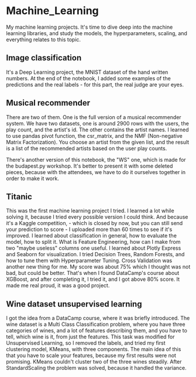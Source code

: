 # Machine_Learning
My machine learning projects. It's time to dive deep into the machine learning libraries,
and study the models, the hyperparameters, scaling, and everything relates to this topic.

## Image classification
It's a Deep Learning project, the MNIST dataset of the hand written numbers. At the end of the notebook, I added some examples
of the predictions and the real labels - for this part, the real judge are your eyes.

## Musical recommender 
There are two of them. One is the full version of a musical recommender system. We have two datasets, one is around 2900 rows with
the users, the play count, and the artist's id. The other contains the artist names. I learned to use pandas pivot function, the 
csr_matrix, and the NMF (Non-negative Matrix Factorization). You choose an artist from the given list, and the result is a list 
of the recommended artists based on the user play counts.

There's another version of this notebook, the "WS" one, which is made for the budapest.py workshop. It's better to present it with
some deleted pieces, because with the attendees, we have to do it ourselves together in order to make it work.

## Titanic
This was the first machine learning project I tried. I learned a lot while solving it, because I tried every possible version I could think. And because it's a Kaggle competition, - which is closed by now, but you can still send your prediction to score - I uploaded more than 60 times to see if it's improved. I learned about classification in general, how to evaluate the model, how to split it. What is Feature Engineering, how can I make from two "maybe useless" columns one useful. I learned about Plotly Express and Seaborn for visualization. I tried Decision Trees, Random Forests, and how to tune them with Hyperparameter Tuning. Cross Validation was another new thing for me. My score was about 75% which I thought was not bad, but could be better. That's when I found DataCamp's course about XGBoost, and after completing it, I tried it, and I got above 80% score. It made me real proud, it was a good project.

## Wine dataset unsupervised learning
I got the idea from a DataCamp course, where it was briefly introduced. The wine dataset is a Multi Class Classification problem, where you have three categories of wines, and a lot of features describing them, and you have to tell, which wine is it, from just the features. This task was modified for Unsupervised Learning, so I removed the labels, and tried my first clustering model, KMeans, with three components. The main idea of this that you have to scale your features, because my first results were not promising. KMeans couldn't cluster two of the three wines steadily. After StandardScaling the problem was solved, because it handled the variance.
